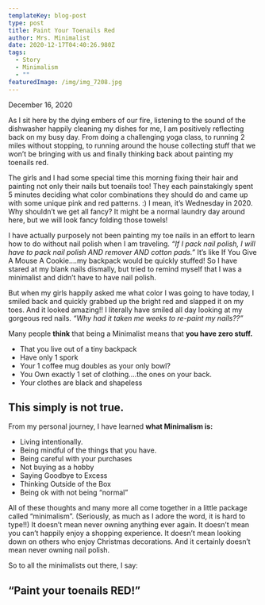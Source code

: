 ```yaml
---
templateKey: blog-post
type: post
title: Paint Your Toenails Red
author: Mrs. Minimalist
date: 2020-12-17T04:40:26.980Z
tags:
  - Story
  - Minimalism
  - ""
featuredImage: /img/img_7208.jpg
---
```

December 16, 2020



As I sit here by the dying embers of our fire, listening to the sound of the dishwasher happily cleaning my dishes for me, I am positively reflecting back on my busy day. From doing a challenging yoga class, to running 2 miles without stopping, to running around the house collecting stuff that we won’t be bringing with us and finally thinking back about painting my toenails red.



The girls and I had some special time this morning fixing their hair and painting not only their nails but toenails too! They each painstakingly spent 5 minutes deciding what color combinations they should do and came up with some unique pink and red patterns. :) I mean, it’s Wednesday in 2020. Why shouldn’t we get all fancy? It might be a normal laundry day around here, but we will look fancy folding those towels!



I have actually purposely not been painting my toe nails in an effort to learn how to do without nail polish when I am traveling. *“If I pack nail polish, I will have to pack nail polish AND remover AND cotton pads.”* It’s like If You Give A Mouse A Cookie….my backpack would be quickly stuffed! So I have stared at my blank nails dismally, but tried to remind myself that I was a minimalist and didn’t have to have nail polish.

 But when my girls happily asked me what color I was going to have today, I smiled back and quickly grabbed up the bright red and slapped it on my toes. And it looked amazing!! I literally have smiled all day looking at my gorgeous red nails. *“Why had it taken me weeks to re-paint my nails??”*



Many people **think** that being a Minimalist means that **you have zero stuff.**

* That you live out of a tiny backpack
* Have only 1 spork
* Your 1 coffee mug doubles as your only bowl?
* You Own exactly 1 set of clothing….the ones on your back.
* Your clothes are black and shapeless



## **This simply is not true.**



From my personal journey, I have learned **what Minimalism is:**

* Living intentionally.
* Being mindful of the things that you have.
* Being careful with your purchases
* Not buying as a hobby
* Saying Goodbye to Excess
* Thinking Outside of the Box
* Being ok with not being “normal”



All of these thoughts and many more all come together in a little package called “minimalism”. (Seriously, as much as I adore the word, it is hard to type!!) It doesn’t mean never owning anything ever again. It doesn’t mean you can’t happily enjoy a shopping experience. It doesn’t mean looking down on others who enjoy Christmas decorations. And it certainly doesn’t mean never owning nail polish.



So to all the minimalists out there, I say:



## **“Paint your toenails RED!”**